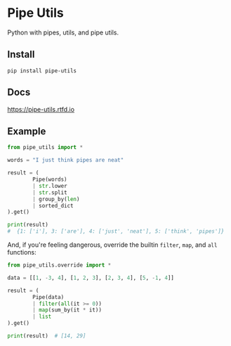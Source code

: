 # Pipe Utils

Python with pipes, utils, and pipe utils.

## Install

```
pip install pipe-utils
```

## Docs

https://pipe-utils.rtfd.io

## Example

```python
from pipe_utils import *

words = "I just think pipes are neat"

result = (
        Pipe(words)
        | str.lower
        | str.split
        | group_by(len)
        | sorted_dict
).get()

print(result)
#  {1: ['i'], 3: ['are'], 4: ['just', 'neat'], 5: ['think', 'pipes']}
```

And, if you're feeling dangerous, override the builtin `filter`, `map`,
and `all` functions:

```python
from pipe_utils.override import *

data = [[1, -3, 4], [1, 2, 3], [2, 3, 4], [5, -1, 4]]

result = (
        Pipe(data)
        | filter(all(it >= 0))
        | map(sum_by(it * it))
        | list
).get()

print(result)  # [14, 29]
```
